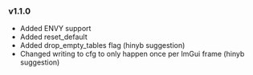 ### v1.1.0
* Added ENVY support
* Added reset_default
* Added drop_empty_tables flag (hinyb suggestion)
* Changed writing to cfg to only happen once per ImGui frame (hinyb suggestion)
